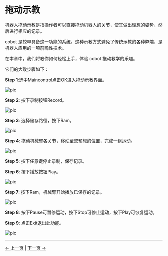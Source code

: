 # 拖动示教

机器人拖动示教是指操作者可以直接拖动机器人的关节，使其做出理想的姿势，然后进行相应的记录。

cobot 是较早具备这一功能的系统。这种示教方式避免了传统示教的各种弊端，是机器人应用的一项前瞻性技术。

在本章中，我们将教你如何轻松上手，体验 cobot 拖动教学的乐趣。

它们的大致步骤如下：

**Step 1**:选中Maincontrol点击OK进入拖动示教界面。

![pic](../../../resources/4-FunctionsAndApplications/5-BasicFunctions/5.1-SystemInstructionsForUse/resources/m750/main.jpg)

**Step 2**: 按下录制按钮Record。

![pic](../../../resources/4-FunctionsAndApplications/5-BasicFunctions/5.1-SystemInstructionsForUse/resources/m750/maincontrol.jpg)

**Step 3**: 选择储存路径，按下Ram。

![pic](../../../resources/4-FunctionsAndApplications/5-BasicFunctions/5.1-SystemInstructionsForUse/resources/m750/record.jpg)

**Step 4**: 拖动机械臂各关节，移动至您预想的位置，完成一组运动。

![pic](../../../resources/4-FunctionsAndApplications/5-BasicFunctions/5.1-SystemInstructionsForUse/resources/m750/recording.jpg)

**Step 5**: 按下任意键停止录制，保存记录。

**Step 6**: 按下播放按钮Play。

![pic](../../../resources/4-FunctionsAndApplications/5-BasicFunctions/5.1-SystemInstructionsForUse/resources/m750/play.jpg)

**Step 7**: 按下Ram，机械臂开始播放已保存的记录。

![pic](../../../resources/4-FunctionsAndApplications/5-BasicFunctions/5.1-SystemInstructionsForUse/resources/m750/playing.jpg)

**Step 8**: 按下Pause可暂停运动，按下Stop可停止运动，按下Play可恢复运动。

**Step 9**: 点击Exit退出此功能。

![pic](../../../resources/4-FunctionsAndApplications/5-BasicFunctions/5.1-SystemInstructionsForUse/resources/m750/maincontrol.jpg)

---

[← 上一页](./5.1.1-MinirobotGuide.md) | [下一页 →](./5.1.3-calibrate.md)